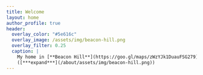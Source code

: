 ```yaml
---
title: Welcome
layout: home
author_profile: true
header:
  overlay_color: "#5e616c"
  overlay_image: /assets/img/beacon-hill.png
  overlay_filter: 0.25
  caption: |
    My home in [**Beacon Hill**](https://goo.gl/maps/zWzYJk1DuauFSG279)
    ([***expand***](/about/assets/img/beacon-hill.png))
---
```

